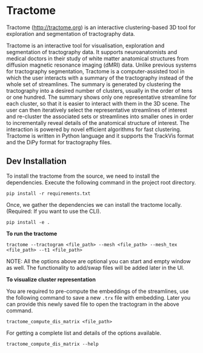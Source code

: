 Tractome
========

Tractome (http://tractome.org) is an interactive clustering-based 3D tool for exploration and segmentation of tractography data.

Tractome is an interactive tool for visualisation, exploration and segmentation of tractography data. It supports neuroanatomists and medical doctors in their study of white matter anatomical structures from diffusion magnetic resonance imaging (dMRI) data. Unlike previous systems for tractography segmentation, Tractome is a computer-assisted tool in which the user interacts with a summary of the tractography instead of the whole set of streamlines. The summary is generated by clustering the tractography into a desired number of clusters, usually in the order of tens or one hundred. The summary shows only one representative streamline for each cluster, so that it is easier to interact with them in the 3D scene. The user can then iteratively select the representative streamlines of interest and re-cluster the associated sets or streamlines into smaller ones in order to incrementally reveal details of the anatomical structure of interest. The interaction is powered by novel efficient algorithms for fast clustering.  Tractome is written in Python language and it supports the TrackVis format and the DiPy format for tractography files.

## Dev Installation

To install the tractome from the source, we need to install the dependencies. Execute the following command in the project root directory.

```
pip install -r requirements.txt
```

Once, we gather the dependencies we can install the tractome locally. (Required: If you want to use the CLI).

```
pip install -e .
```

**To run the tractome**

```
tractome --tractogram <file_path> --mesh <file_path> --mesh_tex <file_path> --t1 <file_path>
```

NOTE: All the options above are optional you can start and empty window as well. The functionality to add/swap files will be added later in the UI.

**To visualize cluster representation**

You are required to pre-compute the embeddings of the streamlines, use the following command to save a new `.trx` file with embedding. Later you can provide this newly saved file to open the tractogram in the above command.

```
tractome_compute_dis_matrix <file_path>
```

For getting a complete list and details of the options available.

```
tractome_compute_dis_matrix --help
```

